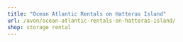 ```yaml
---
title: "Ocean Atlantic Rentals on Hatteras Island"
url: /avon/ocean-atlantic-rentals-on-hatteras-island/
shop: storage rental
---
```

